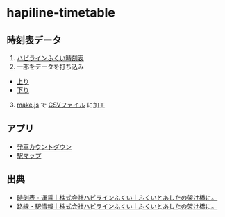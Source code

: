 # hapiline-timetable

## 時刻表データ

1. [ハピラインふくい時刻表](https://www.hapi-line.co.jp/timetable/)
2. 一部をデータを打ち込み
  - [上り](hapiline-kudari.csv)
  - [下り](hapiline-kudari.csv)
3. [make.js](make.js) で [CSVファイル](hapiline-timetable.csv) に加工

## アプリ

- [発車カウントダウン](https://code4fukui.github.io/hapiline-timetable/)
- [駅マップ](https://code4fukui.github.io/hapiline-timetable/map.html)

## 出典

- [時刻表・運賃｜株式会社ハピラインふくい｜ふくいとあしたの架け橋に。](https://www.hapi-line.co.jp/timetable/)
- [路線・駅情報｜株式会社ハピラインふくい｜ふくいとあしたの架け橋に。](https://www.hapi-line.co.jp/route/station/)
